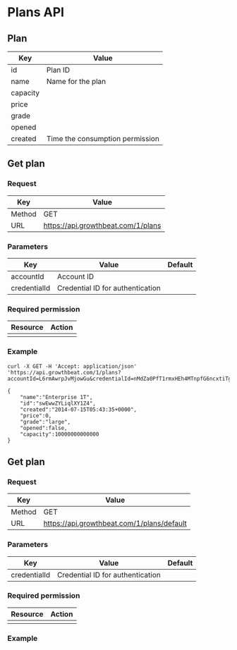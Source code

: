 # Plans API

##  Plan

|Key|Value|
|---|---|
|id|Plan ID|
|name|Name for the plan|
|capacity||
|price||
|grade||
|opened||
|created|Time the consumption permission|

## Get plan

### Request

|Key|Value|
|---|---|
|Method|GET|
|URL|https://api.growthbeat.com/1/plans|

### Parameters

|Key|Value|Default|
|---|---|---|
|accountId|Account ID||
|credentialId|Credential ID for authentication||

### Required permission

|Resource|Action|
|---|---|
|||

### Example

```
curl -X GET -H 'Accept: application/json' 'https://api.growthbeat.com/1/plans?accountId=L6rmAwrpJvMjowGu&credentialId=nMdZa0PfT1rmxHEh4MTnpfG6ncxtiTgY'
```

```
{
	"name":"Enterprise 1T",
	"id":"swEwwZYLiqlXY1Z4",
	"created":"2014-07-15T05:43:35+0000",
	"price":0,
	"grade":"large",
	"opened":false,
	"capacity":10000000000000
}
```

## Get plan

### Request

|Key|Value|
|---|---|
|Method|GET|
|URL|https://api.growthbeat.com/1/plans/default|

### Parameters

|Key|Value|Default|
|---|---|---|
|credentialId|Credential ID for authentication||

### Required permission

|Resource|Action|
|---|---|
|||

### Example

```

```

```

```


